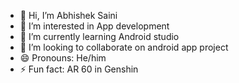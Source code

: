 - 👋 Hi, I’m Abhishek Saini
- 👀 I’m interested in App development
- 🌱 I’m currently learning Android studio
- 💞️ I’m looking to collaborate on android app project
- 😄 Pronouns: He/him
- ⚡ Fun fact: AR 60 in Genshin

<!---
Abhisheksaini25/Abhisheksaini25 is a ✨ special ✨ repository because its `README.md` (this file) appears on your GitHub profile.
You can click the Preview link to take a look at your changes.
--->
